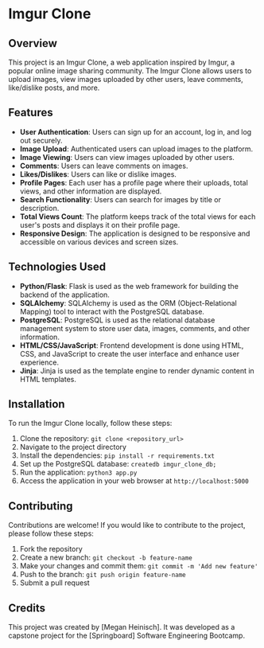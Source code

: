# Imgur Clone

## Overview

This project is an Imgur Clone, a web application inspired by Imgur, a popular online image sharing community. The Imgur Clone allows users to upload images, view images uploaded by other users, leave comments, like/dislike posts, and more.

## Features

- **User Authentication**: Users can sign up for an account, log in, and log out securely.
- **Image Upload**: Authenticated users can upload images to the platform.
- **Image Viewing**: Users can view images uploaded by other users.
- **Comments**: Users can leave comments on images.
- **Likes/Dislikes**: Users can like or dislike images.
- **Profile Pages**: Each user has a profile page where their uploads, total views, and other information are displayed.
- **Search Functionality**: Users can search for images by title or description.
- **Total Views Count**: The platform keeps track of the total views for each user's posts and displays it on their profile page.
- **Responsive Design**: The application is designed to be responsive and accessible on various devices and screen sizes.

## Technologies Used

- **Python/Flask**: Flask is used as the web framework for building the backend of the application.
- **SQLAlchemy**: SQLAlchemy is used as the ORM (Object-Relational Mapping) tool to interact with the PostgreSQL database.
- **PostgreSQL**: PostgreSQL is used as the relational database management system to store user data, images, comments, and other information.
- **HTML/CSS/JavaScript**: Frontend development is done using HTML, CSS, and JavaScript to create the user interface and enhance user experience.
- **Jinja**: Jinja is used as the template engine to render dynamic content in HTML templates.

## Installation

To run the Imgur Clone locally, follow these steps:

1. Clone the repository: `git clone <repository_url>`
2. Navigate to the project directory
3. Install the dependencies: `pip install -r requirements.txt`
4. Set up the PostgreSQL database: `createdb imgur_clone_db;`
5. Run the application: `python3 app.py`
6. Access the application in your web browser at `http://localhost:5000`

## Contributing

Contributions are welcome! If you would like to contribute to the project, please follow these steps:

1. Fork the repository
2. Create a new branch: `git checkout -b feature-name`
3. Make your changes and commit them: `git commit -m 'Add new feature'`
4. Push to the branch: `git push origin feature-name`
5. Submit a pull request

## Credits

This project was created by [Megan Heinisch]. It was developed as a capstone project for the [Springboard] Software Engineering Bootcamp.